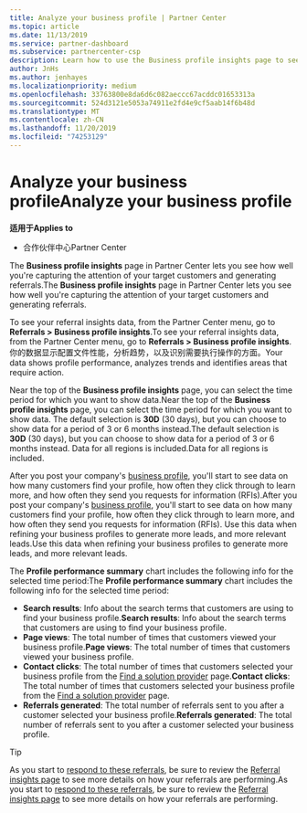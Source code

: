 ```yaml
---
title: Analyze your business profile | Partner Center
ms.topic: article
ms.date: 11/13/2019
ms.service: partner-dashboard
ms.subservice: partnercenter-csp
description: Learn how to use the Business profile insights page to see how well you're capturing the attention of your target customers and generating referrals.
author: JnHs
ms.author: jenhayes
ms.localizationpriority: medium
ms.openlocfilehash: 33763800e8da6d6c082aeccc67acddc01653313a
ms.sourcegitcommit: 524d3121e5053a74911e2fd4e9cf5aab14f6b48d
ms.translationtype: MT
ms.contentlocale: zh-CN
ms.lasthandoff: 11/20/2019
ms.locfileid: "74253129"
---
```

# <a name="analyze-your-business-profile"></a><span data-ttu-id="fdd47-103">Analyze your business profile</span><span class="sxs-lookup"><span data-stu-id="fdd47-103">Analyze your business profile</span></span>
<!-- 
https://go.microsoft.com/fwlink/?linkid=849120
-->

<span data-ttu-id="fdd47-104">**适用于**</span><span class="sxs-lookup"><span data-stu-id="fdd47-104">**Applies to**</span></span>

- <span data-ttu-id="fdd47-105">合作伙伴中心</span><span class="sxs-lookup"><span data-stu-id="fdd47-105">Partner Center</span></span>

<span data-ttu-id="fdd47-106">The **Business profile insights** page in Partner Center lets you see how well you're capturing the attention of your target customers and generating referrals.</span><span class="sxs-lookup"><span data-stu-id="fdd47-106">The **Business profile insights** page in Partner Center lets you see how well you're capturing the attention of your target customers and generating referrals.</span></span>

<span data-ttu-id="fdd47-107">To see your referral insights data, from the Partner Center menu, go to **Referrals > Business profile insights**.</span><span class="sxs-lookup"><span data-stu-id="fdd47-107">To see your referral insights data, from the Partner Center menu, go to **Referrals > Business profile insights**.</span></span> <span data-ttu-id="fdd47-108">你的数据显示配置文件性能，分析趋势，以及识别需要执行操作的方面。</span><span class="sxs-lookup"><span data-stu-id="fdd47-108">Your data shows profile performance, analyzes trends and identifies areas that require action.</span></span>

<span data-ttu-id="fdd47-109">Near the top of the **Business profile insights** page, you can select the time period for which you want to show data.</span><span class="sxs-lookup"><span data-stu-id="fdd47-109">Near the top of the **Business profile insights** page, you can select the time period for which you want to show data.</span></span> <span data-ttu-id="fdd47-110">The default selection is **30D** (30 days), but you can choose to show data for a period of 3 or 6 months instead.</span><span class="sxs-lookup"><span data-stu-id="fdd47-110">The default selection is **30D** (30 days), but you can choose to show data for a period of 3 or 6 months instead.</span></span> <span data-ttu-id="fdd47-111">Data for all regions is included.</span><span class="sxs-lookup"><span data-stu-id="fdd47-111">Data for all regions is included.</span></span>

<span data-ttu-id="fdd47-112">After you post your company's [business profile](create-a-marketing-profile.md), you'll start to see data on how many customers find your profile, how often they click through to learn more, and how often they send you requests for information (RFIs).</span><span class="sxs-lookup"><span data-stu-id="fdd47-112">After you post your company's [business profile](create-a-marketing-profile.md), you'll start to see data on how many customers find your profile, how often they click through to learn more, and how often they send you requests for information (RFIs).</span></span> <span data-ttu-id="fdd47-113">Use this data when refining your business profiles to generate more leads, and more relevant leads.</span><span class="sxs-lookup"><span data-stu-id="fdd47-113">Use this data when refining your business profiles to generate more leads, and more relevant leads.</span></span>

<span data-ttu-id="fdd47-114">The **Profile performance summary** chart includes the following info for the selected time period:</span><span class="sxs-lookup"><span data-stu-id="fdd47-114">The **Profile performance summary** chart includes the following info for the selected time period:</span></span>

- <span data-ttu-id="fdd47-115">**Search results**: Info about the search terms that customers are using to find your business profile.</span><span class="sxs-lookup"><span data-stu-id="fdd47-115">**Search results**: Info about the search terms that customers are using to find your business profile.</span></span>
- <span data-ttu-id="fdd47-116">**Page views**: The total number of times that customers viewed your business profile.</span><span class="sxs-lookup"><span data-stu-id="fdd47-116">**Page views**: The total number of times that customers viewed your business profile.</span></span>
- <span data-ttu-id="fdd47-117">**Contact clicks**: The total number of times that customers selected your business profile from the [Find a solution provider](https://www.microsoft.com/solution-providers/home) page.</span><span class="sxs-lookup"><span data-stu-id="fdd47-117">**Contact clicks**: The total number of times that customers selected your business profile from the [Find a solution provider](https://www.microsoft.com/solution-providers/home) page.</span></span>
- <span data-ttu-id="fdd47-118">**Referrals generated**: The total number of referrals sent to you after a customer selected your business profile.</span><span class="sxs-lookup"><span data-stu-id="fdd47-118">**Referrals generated**: The total number of referrals sent to you after a customer selected your business profile.</span></span>

> [!TIP]
> <span data-ttu-id="fdd47-119">As you start to [respond to these referrals](responding-to-referrals.md), be sure to review the [Referral insights page](referral-insights.md) to see more details on how your referrals are performing.</span><span class="sxs-lookup"><span data-stu-id="fdd47-119">As you start to [respond to these referrals](responding-to-referrals.md), be sure to review the [Referral insights page](referral-insights.md) to see more details on how your referrals are performing.</span></span>
